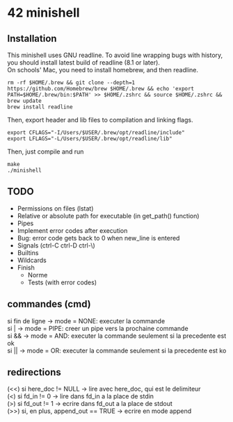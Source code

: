 # 42 minishell
## Installation
This minishell uses GNU readline. To avoid line wrapping bugs with history, you should install latest build of readline (8.1 or later).  
On schools' Mac, you need to install homebrew, and then readline.  
```
rm -rf $HOME/.brew && git clone --depth=1 https://github.com/Homebrew/brew $HOME/.brew && echo 'export PATH=$HOME/.brew/bin:$PATH' >> $HOME/.zshrc && source $HOME/.zshrc && brew update
brew install readline
```
Then, export header and lib files to compilation and linking flags.
```
export CFLAGS="-I/Users/$USER/.brew/opt/readline/include"
export LFLAGS="-L/Users/$USER/.brew/opt/readline/lib"
```
Then, just compile and run
```
make
./minishell
```
## TODO
- Permissions on files (lstat)
- Relative or absolute path for executable (in get_path() function)
- Pipes
- Implement error codes after execution
- Bug: error code gets back to 0 when new_line is entered
- Signals (ctrl-C ctrl-D ctrl-\\)
- Builtins
- Wildcards
- Finish
	- Norme
	- Tests (with error codes)

## commandes (cmd)
si fin de ligne -> mode = NONE: executer la commande  
si | -> mode = PIPE: creer un pipe vers la prochaine commande  
si && -> mode = AND: executer la commande seulement si la precedente est ok  
si || -> mode = OR: executer la commande seulement si la precedente est ko  

## redirections
(<<) si here\_doc != NULL -> lire avec here\_doc, qui est le delimiteur    
(<) si fd_in != 0 -> lire dans fd_in a la place de stdin  
(>) si fd_out != 1 -> ecrire dans fd_out a la place de stdout  
(>>) si, en plus, append\_out == TRUE -> ecrire en mode append  
